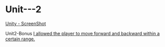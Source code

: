 # Unit---2
 [Unity - ScreenShot](https://drive.google.com/file/d/1Ik_87OaRUH-tkeCXoSZY5Hd9xXkdUqlV/view?usp=sharing)

Unit2-Bonus
[I allowed the player to move forward and backward within a certain range.](https://drive.google.com/file/d/1pvXDN6rBP2vvNQ_krxfZWrnaMmem4ST2/view?usp=sharing)
